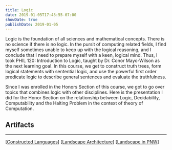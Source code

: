 ```yaml
---
title: Logic
date: 2019-01-05T17:43:55-07:00
showDate: true
publishDate: 2019-01-05
---
```


Logic is the foundation of all sciences and mathematical concepts. There is no science if there is no logic. In the pursit of computing related fields, I find myself sometimes unable to keep up with the logical reasoning, and I conclude that I need to prepare myself with a keen, logical mind. Thus, I took PHIL 120: Introduction to Logic, taught by Dr. Conor Mayo-Wilson as the next learning goal. In this course, we get to construct truth trees, form logical statements with sentential logic, and use the powerful first order predicate logic to describe general sentences and evaluate the truthfulness.

Since I was enrolled in the Honors Section of this course, we got to go over topics that combines logic with other disciplines. Here is the presentation I did for the Honor Section on the relationship between Logic, Decidability, Computability and the Halting Problem in the context of theory of Computation.

## Artifacts

[](https://github.com/QuantumEPR/z-en-kb/blob/master/pdfs/logic.pdf)

---

[[Constructed Languages]]
[[Landscape Architecture]]
[[Landscape in PNW]]



[//begin]: # "Autogenerated link references for markdown compatibility"
[Constructed Languages]: <../HONORS/Constructed Languages> "Constructed Languages"
[Landscape Architecture]: <../LARCH/Landscape Architecture> "Landscape Architecture"
[Landscape in PNW]: <../HONORS/Landscape in PNW> "Escape"
[//end]: # "Autogenerated link references"
